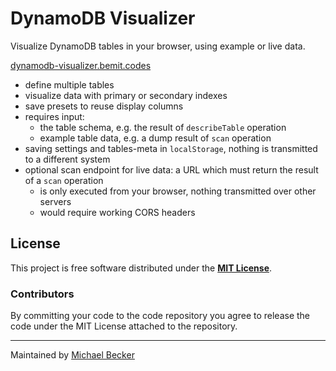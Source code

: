 # DynamoDB Visualizer

Visualize DynamoDB tables in your browser, using example or live data.

[dynamodb-visualizer.bemit.codes](https://dynamodb-visualizer.bemit.codes/)

- define multiple tables
- visualize data with primary or secondary indexes
- save presets to reuse display columns
- requires input:
  - the table schema, e.g. the result of `describeTable` operation
  - example table data, e.g. a dump result of `scan` operation
- saving settings and tables-meta in `localStorage`, nothing is transmitted to a different system
- optional scan endpoint for live data: a URL which must return the result of a `scan` operation
    - is only executed from your browser, nothing transmitted over other servers
    - would require working CORS headers

## License

This project is free software distributed under the [**MIT License**](LICENSE).

### Contributors

By committing your code to the code repository you agree to release the code under the MIT License attached to the repository.

***

Maintained by [Michael Becker](https://mlbr.xyz)
